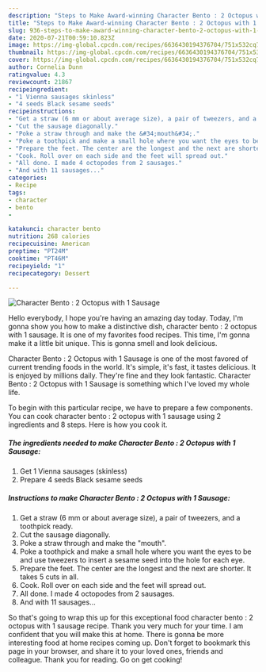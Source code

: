 ```yaml
---
description: "Steps to Make Award-winning Character Bento : 2 Octopus with 1 Sausage"
title: "Steps to Make Award-winning Character Bento : 2 Octopus with 1 Sausage"
slug: 936-steps-to-make-award-winning-character-bento-2-octopus-with-1-sausage
date: 2020-07-21T00:59:10.823Z
image: https://img-global.cpcdn.com/recipes/6636430194376704/751x532cq70/character-bento-2-octopus-with-1-sausage-recipe-main-photo.jpg
thumbnail: https://img-global.cpcdn.com/recipes/6636430194376704/751x532cq70/character-bento-2-octopus-with-1-sausage-recipe-main-photo.jpg
cover: https://img-global.cpcdn.com/recipes/6636430194376704/751x532cq70/character-bento-2-octopus-with-1-sausage-recipe-main-photo.jpg
author: Cornelia Dunn
ratingvalue: 4.3
reviewcount: 21867
recipeingredient:
- "1 Vienna sausages skinless"
- "4 seeds Black sesame seeds"
recipeinstructions:
- "Get a straw (6 mm or about average size), a pair of tweezers, and a toothpick ready."
- "Cut the sausage diagonally."
- "Poke a straw through and make the &#34;mouth&#34;."
- "Poke a toothpick and make a small hole where you want the eyes to be and use tweezers to insert a sesame seed into the hole for each eye."
- "Prepare the feet. The center are the longest and the next are shorter. It takes 5 cuts in all."
- "Cook. Roll over on each side and the feet will spread out."
- "All done. I made 4 octopodes from 2 sausages."
- "And with 11 sausages..."
categories:
- Recipe
tags:
- character
- bento
- 

katakunci: character bento  
nutrition: 268 calories
recipecuisine: American
preptime: "PT24M"
cooktime: "PT46M"
recipeyield: "1"
recipecategory: Dessert

---
```



![Character Bento : 2 Octopus with 1 Sausage](https://img-global.cpcdn.com/recipes/6636430194376704/751x532cq70/character-bento-2-octopus-with-1-sausage-recipe-main-photo.jpg)

Hello everybody, I hope you're having an amazing day today. Today, I'm gonna show you how to make a distinctive dish, character bento : 2 octopus with 1 sausage. It is one of my favorites food recipes. This time, I'm gonna make it a little bit unique. This is gonna smell and look delicious.

Character Bento : 2 Octopus with 1 Sausage is one of the most favored of current trending foods in the world. It's simple, it's fast, it tastes delicious. It is enjoyed by millions daily. They're fine and they look fantastic. Character Bento : 2 Octopus with 1 Sausage is something which I've loved my whole life.




To begin with this particular recipe, we have to prepare a few components. You can cook character bento : 2 octopus with 1 sausage using 2 ingredients and 8 steps. Here is how you cook it.

<!--inarticleads1-->

##### The ingredients needed to make Character Bento : 2 Octopus with 1 Sausage:

1. Get 1 Vienna sausages (skinless)
1. Prepare 4 seeds Black sesame seeds




<!--inarticleads2-->

##### Instructions to make Character Bento : 2 Octopus with 1 Sausage:

1. Get a straw (6 mm or about average size), a pair of tweezers, and a toothpick ready.
1. Cut the sausage diagonally.
1. Poke a straw through and make the &#34;mouth&#34;.
1. Poke a toothpick and make a small hole where you want the eyes to be and use tweezers to insert a sesame seed into the hole for each eye.
1. Prepare the feet. The center are the longest and the next are shorter. It takes 5 cuts in all.
1. Cook. Roll over on each side and the feet will spread out.
1. All done. I made 4 octopodes from 2 sausages.
1. And with 11 sausages...




So that's going to wrap this up for this exceptional food character bento : 2 octopus with 1 sausage recipe. Thank you very much for your time. I am confident that you will make this at home. There is gonna be more interesting food at home recipes coming up. Don't forget to bookmark this page in your browser, and share it to your loved ones, friends and colleague. Thank you for reading. Go on get cooking!
